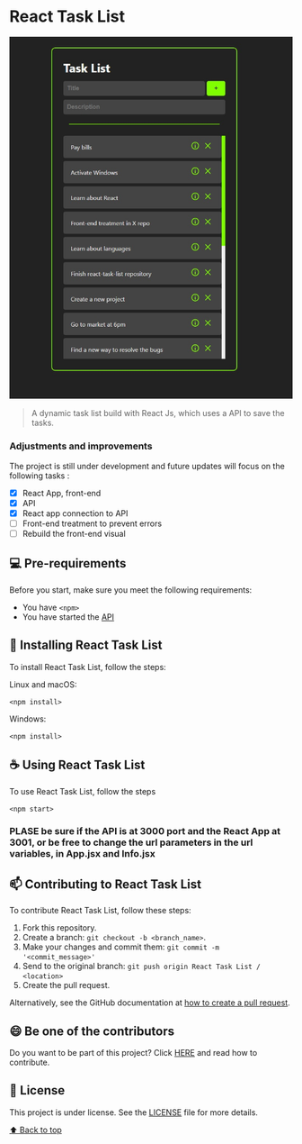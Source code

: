 # React Task List

<img src="/repoimg/img.jpg" alt="Screenshot">

> A dynamic task list build with React Js, which uses a API to save the tasks.
### Adjustments and improvements 

The project is still under development and future updates will focus on the following tasks :

- [x] React App, front-end
- [x] API
- [x] React app connection to API
- [ ] Front-end treatment to prevent errors
- [ ] Rebuild the front-end visual

## 💻 Pre-requirements

Before you start, make sure you meet the following requirements:
* You have `<npm>`
* You have started the [API](https://github.com/marcel0paixao/react-task-list-api)

## 🚀 Installing React Task List

To install React Task List, follow the steps:

Linux and macOS:
```
<npm install>
```

Windows:
```
<npm install>
```

## ☕ Using React Task List

To use React Task List, follow the steps

```
<npm start>
```

### PLASE be sure if the API is at 3000 port and the React App at 3001, or be free to change the url parameters in the url variables, in App.jsx and Info.jsx ###
  
## 📫 Contributing to React Task List
<!---If your README is long, or if you have any specific process or steps you want contributors to follow, consider creating a separate CONTRIBUTING.md file--->
To contribute React Task List, follow these steps:

1. Fork this repository.
2. Create a branch: `git checkout -b <branch_name>`.
3. Make your changes and commit them: `git commit -m '<commit_message>'`
4. Send to the original branch: `git push origin React Task List / <location>`
5. Create the pull request.

Alternatively, see the GitHub documentation at [how to create a pull request](https://help.github.com/en/github/collaborating-with-issues-and-pull-requests/creating-a-pull-request ). 

## 😄 Be one of the contributors<br>

Do you want to be part of this project? Click [HERE](CONTRIBUTING.md) and read how to contribute.

## 📝 License

This project is under license. See the [LICENSE](LICENSE.md) file for more details.

[⬆ Back to top](#react-task-list)<br> 
